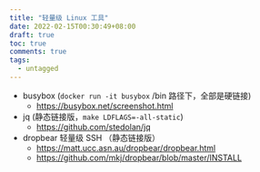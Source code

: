 ```yaml
---
title: "轻量级 Linux 工具"
date: 2022-02-15T00:30:49+08:00
draft: true
toc: true
comments: true
tags:
  - untagged
---
```


* busybox (`docker run -it busybox` /bin 路径下，全部是硬链接)
    * https://busybox.net/screenshot.html
* jq (静态链接版，`make LDFLAGS=-all-static`)
    * https://github.com/stedolan/jq
* dropbear 轻量级 SSH （静态链接版）
    * https://matt.ucc.asn.au/dropbear/dropbear.html
    * https://github.com/mkj/dropbear/blob/master/INSTALL
